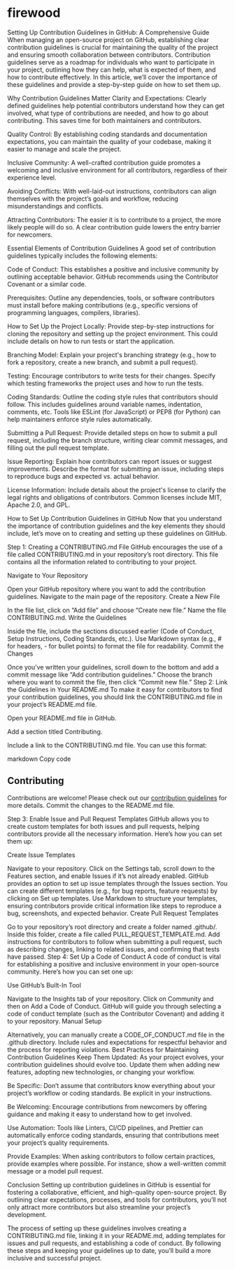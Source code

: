 # firewood

Setting Up Contribution Guidelines in GitHub: A Comprehensive Guide
When managing an open-source project on GitHub, establishing clear contribution guidelines is crucial for maintaining the quality of the project and ensuring smooth collaboration between contributors. Contribution guidelines serve as a roadmap for individuals who want to participate in your project, outlining how they can help, what is expected of them, and how to contribute effectively. In this article, we’ll cover the importance of these guidelines and provide a step-by-step guide on how to set them up.

Why Contribution Guidelines Matter
Clarity and Expectations: Clearly defined guidelines help potential contributors understand how they can get involved, what type of contributions are needed, and how to go about contributing. This saves time for both maintainers and contributors.

Quality Control: By establishing coding standards and documentation expectations, you can maintain the quality of your codebase, making it easier to manage and scale the project.

Inclusive Community: A well-crafted contribution guide promotes a welcoming and inclusive environment for all contributors, regardless of their experience level.

Avoiding Conflicts: With well-laid-out instructions, contributors can align themselves with the project’s goals and workflow, reducing misunderstandings and conflicts.

Attracting Contributors: The easier it is to contribute to a project, the more likely people will do so. A clear contribution guide lowers the entry barrier for newcomers.

Essential Elements of Contribution Guidelines
A good set of contribution guidelines typically includes the following elements:

Code of Conduct: This establishes a positive and inclusive community by outlining acceptable behavior. GitHub recommends using the Contributor Covenant or a similar code.

Prerequisites: Outline any dependencies, tools, or software contributors must install before making contributions (e.g., specific versions of programming languages, compilers, libraries).

How to Set Up the Project Locally: Provide step-by-step instructions for cloning the repository and setting up the project environment. This could include details on how to run tests or start the application.

Branching Model: Explain your project's branching strategy (e.g., how to fork a repository, create a new branch, and submit a pull request).

Testing: Encourage contributors to write tests for their changes. Specify which testing frameworks the project uses and how to run the tests.

Coding Standards: Outline the coding style rules that contributors should follow. This includes guidelines around variable names, indentation, comments, etc. Tools like ESLint (for JavaScript) or PEP8 (for Python) can help maintainers enforce style rules automatically.

Submitting a Pull Request: Provide detailed steps on how to submit a pull request, including the branch structure, writing clear commit messages, and filling out the pull request template.

Issue Reporting: Explain how contributors can report issues or suggest improvements. Describe the format for submitting an issue, including steps to reproduce bugs and expected vs. actual behavior.

License Information: Include details about the project's license to clarify the legal rights and obligations of contributors. Common licenses include MIT, Apache 2.0, and GPL.

How to Set Up Contribution Guidelines in GitHub
Now that you understand the importance of contribution guidelines and the key elements they should include, let’s move on to creating and setting up these guidelines on GitHub.

Step 1: Creating a CONTRIBUTING.md File
GitHub encourages the use of a file called CONTRIBUTING.md in your repository’s root directory. This file contains all the information related to contributing to your project.

Navigate to Your Repository

Open your GitHub repository where you want to add the contribution guidelines.
Navigate to the main page of the repository.
Create a New File

In the file list, click on “Add file” and choose “Create new file.”
Name the file CONTRIBUTING.md.
Write the Guidelines

Inside the file, include the sections discussed earlier (Code of Conduct, Setup Instructions, Coding Standards, etc.).
Use Markdown syntax (e.g., # for headers, - for bullet points) to format the file for readability.
Commit the Changes

Once you’ve written your guidelines, scroll down to the bottom and add a commit message like “Add contribution guidelines.”
Choose the branch where you want to commit the file, then click “Commit new file.”
Step 2: Link the Guidelines in Your README.md
To make it easy for contributors to find your contribution guidelines, you should link the CONTRIBUTING.md file in your project’s README.md file.

Open your README.md file in GitHub.

Add a section titled Contributing.

Include a link to the CONTRIBUTING.md file. You can use this format:

markdown
Copy code
## Contributing
Contributions are welcome! Please check out our [contribution guidelines](CONTRIBUTING.md) for more details.
Commit the changes to the README.md file.

Step 3: Enable Issue and Pull Request Templates
GitHub allows you to create custom templates for both issues and pull requests, helping contributors provide all the necessary information. Here’s how you can set them up:

Create Issue Templates

Navigate to your repository.
Click on the Settings tab, scroll down to the Features section, and enable Issues if it’s not already enabled.
GitHub provides an option to set up issue templates through the Issues section. You can create different templates (e.g., for bug reports, feature requests) by clicking on Set up templates.
Use Markdown to structure your templates, ensuring contributors provide critical information like steps to reproduce a bug, screenshots, and expected behavior.
Create Pull Request Templates

Go to your repository’s root directory and create a folder named .github/.
Inside this folder, create a file called PULL_REQUEST_TEMPLATE.md.
Add instructions for contributors to follow when submitting a pull request, such as describing changes, linking to related issues, and confirming that tests have passed.
Step 4: Set Up a Code of Conduct
A code of conduct is vital for establishing a positive and inclusive environment in your open-source community. Here’s how you can set one up:

Use GitHub’s Built-In Tool

Navigate to the Insights tab of your repository.
Click on Community and then on Add a Code of Conduct.
GitHub will guide you through selecting a code of conduct template (such as the Contributor Covenant) and adding it to your repository.
Manual Setup

Alternatively, you can manually create a CODE_OF_CONDUCT.md file in the .github directory.
Include rules and expectations for respectful behavior and the process for reporting violations.
Best Practices for Maintaining Contribution Guidelines
Keep Them Updated: As your project evolves, your contribution guidelines should evolve too. Update them when adding new features, adopting new technologies, or changing your workflow.

Be Specific: Don’t assume that contributors know everything about your project’s workflow or coding standards. Be explicit in your instructions.

Be Welcoming: Encourage contributions from newcomers by offering guidance and making it easy to understand how to get involved.

Use Automation: Tools like Linters, CI/CD pipelines, and Prettier can automatically enforce coding standards, ensuring that contributions meet your project’s quality requirements.

Provide Examples: When asking contributors to follow certain practices, provide examples where possible. For instance, show a well-written commit message or a model pull request.

Conclusion
Setting up contribution guidelines in GitHub is essential for fostering a collaborative, efficient, and high-quality open-source project. By outlining clear expectations, processes, and tools for contributors, you’ll not only attract more contributors but also streamline your project’s development.

The process of setting up these guidelines involves creating a CONTRIBUTING.md file, linking it in your README.md, adding templates for issues and pull requests, and establishing a code of conduct. By following these steps and keeping your guidelines up to date, you’ll build a more inclusive and successful project.
